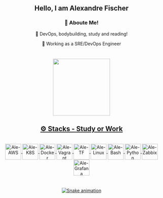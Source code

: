 <div align="center">
<h2> Hello, I am Alexandre Fischer</h2>
  
<h3>📌 Aboute Me!</h3>
  
  🙋 DevOps, bodybuilding, study and reading!
  
  💼 Working as a SRE/DevOps Engineer
  
  #

<div align="center">
  <a href="https://github.com/alexandrerfischer">
  <img height="180em" src="https://github-readme-stats.vercel.app/api?username=alexandrerfischer&show_icons=true&theme=dark&include_all_commits=true&count_private=true"/>
</div>
  
<div align="center">
<h2>⚙️ Stacks - Study or Work</h2>
  
<div style="display: inline_block"><br>
  <img align="center" alt="Ale-AWS" height="50" width="50" src="https://cdn.jsdelivr.net/gh/devicons/devicon/icons/amazonwebservices/amazonwebservices-original.svg">
  <img align="center" alt="Ale-K8S" height="50" width="50" src="https://cdn.jsdelivr.net/gh/devicons/devicon/icons/kubernetes/kubernetes-plain.svg">
  <img align="center" alt="Ale-Docker" height="50" width="50" src="https://cdn.jsdelivr.net/gh/devicons/devicon/icons/docker/docker-original.svg">
  <img align="center" alt="Ale-Vagrant" height="50" width="50" src="https://cdn.jsdelivr.net/gh/devicons/devicon/icons/vagrant/vagrant-original.svg">
  <img align="center" alt="Ale-TF" height="50" width="50" src="https://www.vectorlogo.zone/logos/terraformio/terraformio-icon.svg">
  <img align="center" alt="Ale-Linux" height="50" width="50" src="https://cdn.jsdelivr.net/gh/devicons/devicon/icons/linux/linux-original.svg">
  <img align="center" alt="Ale-Bash" height="50" width="50" src="https://cdn.jsdelivr.net/gh/devicons/devicon/icons/bash/bash-original.svg">
  <img align="center" alt="Ale-Python" height="50" width="50" src="https://cdn.jsdelivr.net/gh/devicons/devicon/icons/python/python-original.svg">
  <img align="center" alt="Ale-Zabbix" height="50" width="50" src="https://www.vectorlogo.zone/logos/zabbix/zabbix-icon.svg">
  <img align="center" alt="Ale-Grafana" height="50" width="50" src="https://www.vectorlogo.zone/logos/grafana/grafana-icon.svg">
</div>
 
  #
    
  ![Snake animation](https://github.com/alexandrerfischer/alexandrerfischer/blob/output/github-contribution-grid-snake.svg)
 
</div>
